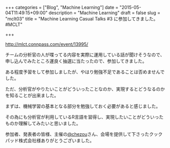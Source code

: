 +++
categories = ["Blog", "Machine Learning"]
date = "2015-05-04T11:49:15+09:00"
description = "Machine Learning"
draft = false
slug = "mclt03"
title = "Machine Learning Casual Talks #3 に参加してきました。 #MCLT"

+++

http://mlct.connpass.com/event/13995/

チームの分析官の人が喋ってる内容を実際に運用している話が聞けそうなので、申し込んでみたところ運良く抽選に当たったので、参加してきました。

ある程度予習をして参加しましたが、やはり勉強不足であることは否めませんでした。

ただ、分析官がやりたいことがどういったことなのか、実現するとどうなるのかを知ることが出来ました。

まずは、機械学習の基本となる部分を勉強しておく必要があると感じました。

その為にも分析官が利用しているR言語を習得し、実現したいことがどういったものか理解してみたいと思いました。

参加者、発表者の皆様、主催の[@chezou](https://twitter.com/chezou)さん、会場を提供して下さったクックパッド株式会社様ありがとうございました。
